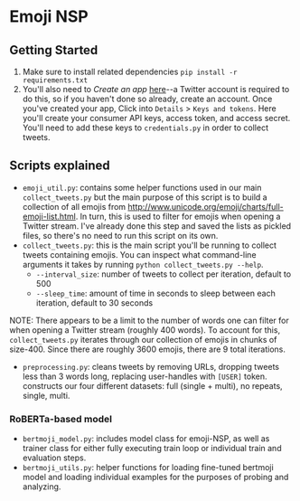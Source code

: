 # Emoji NSP
## Getting Started
1. Make sure to install related dependencies
`pip install -r requirements.txt`
2. You'll also need to _Create an app_ [here](https://developer.twitter.com/en/apps)--a Twitter account is required to do this, so if you haven't done so already, create an account. Once you've created your app, Click into `Details` > `Keys and tokens`. Here you'll create your consumer API keys, access token, and access secret. You'll need to add these keys to `credentials.py` in order to collect tweets. 

## Scripts explained
* `emoji_util.py`: contains some helper functions used in our main `collect_tweets.py` but the main purpose of this script is to build a collection of all emojis from http://www.unicode.org/emoji/charts/full-emoji-list.html. In turn, this is used to filter for emojis when opening a Twitter stream. I've already done this step and saved the lists as pickled files, so there's no need to run this script on its own. 
* `collect_tweets.py`: this is the main script you'll be running to collect tweets containing emojis. You can inspect what command-line arguments it takes by running `python collect_tweets.py --help`. 
    * `--interval_size`: number of tweets to collect per iteration, default to 500
    * `--sleep_time`: amount of time in seconds to sleep between each iteration, default to 30 seconds
 
NOTE: There appears to be a limit to the number of words one can filter for when opening a Twitter stream (roughly 400 words). To account for this, `collect_tweets.py` iterates through our collection of emojis in chunks of size-400. Since there are roughly 3600 emojis, there are 9 total iterations.

* `preprocessing.py`: cleans tweets by removing URLs, dropping tweets less than 3 words long, replacing user-handles with `[USER]` token. constructs our four different datasets: full (single + multi), no repeats, single, multi.

### RoBERTa-based model
* `bertmoji_model.py`: includes model class for emoji-NSP, as well as trainer class for either fully executing train loop or individual train and evaluation steps.
* `bertmoji_utils.py`: helper functions for loading fine-tuned bertmoji model and loading individual examples for the purposes of probing and analyzing.


